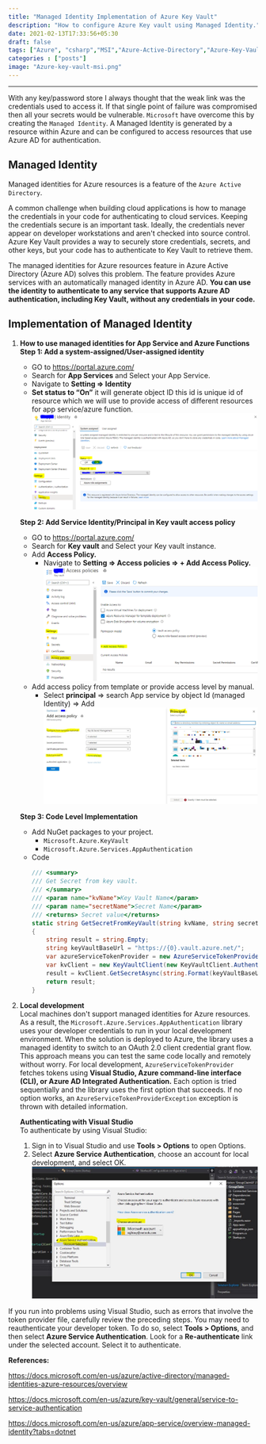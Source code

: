 ```yaml
---
title: "Managed Identity Implementation of Azure Key Vault"
description: "How to configure Azure Key vault using Managed Identity."
date: 2021-02-13T17:33:56+05:30
draft: false
tags: ["Azure", "csharp","MSI","Azure-Active-Directory","Azure-Key-Vault"]
categories : ["posts"]
image: "Azure-key-vault-msi.png"
---
```


---
With any key/password store I always thought that the weak link was the credentials used to access it. If that single point of failure was compromised then all your secrets would be vulnerable. `Microsoft` have overcome this by creating the `Managed Identity`. A Managed Identity is generated by a resource within Azure and can be configured to access resources that use Azure AD for authentication.

## Managed Identity ##

Managed identities for Azure resources is a feature of the `Azure Active Directory`.

A common challenge when building cloud applications is how to manage the credentials in your code for authenticating to cloud services. Keeping the credentials secure is an important task. Ideally, the credentials never appear on developer workstations and aren't checked into source control. Azure Key Vault provides a way to securely store credentials, secrets, and other keys, but your code has to authenticate to Key Vault to retrieve them.

The managed identities for Azure resources feature in Azure Active Directory (Azure AD) solves this problem. The feature provides Azure services with an automatically managed identity in Azure AD. __You can use the identity to authenticate to any service that supports Azure AD authentication, including Key Vault, without any credentials in your code.__

## Implementation of Managed Identity ##

1. __How to use managed identities for App Service and Azure Functions__ <br>
    __Step 1: Add a system-assigned/User-assigned identity__
    * GO to https://portal.azure.com/
    * Search for __App Services__ and Select your App Service.
    * Navigate to __Setting => Identity__
    * __Set status to “On”__ it will generate object ID this id is unique id of resource which we will use to provide access of different resources for app service/azure function.
    ![MSI-On](MSI-On.PNG)

    __Step 2: Add Service Identity/Principal in Key vault access policy__
    * GO to https://portal.azure.com/
    * Search for __Key vault__ and Select your Key vault instance.
    * Add __Access Policy.__
        * Navigate to __Setting => Access policies => + Add Access Policy.__
        ![Add-Access-Policy](Add-Access-Policy.PNG)
    * Add access policy from template or provide access level by manual.
        * Select __principal__ => search App service by object Id (managed Identity) => Add
        ![add-principal](add-principal.PNG)
    
    __Step 3:  Code Level Implementation__
    * Add NuGet packages to your project.
        * `Microsoft.Azure.KeyVault`
        * `Microsoft.Azure.Services.AppAuthentication`
    * Code
        ```csharp
        /// <summary>
        /// Get Secret from key vault.
        /// </summary>
        /// <param name="kvName">Key Vault Name</param>
        /// <param name="secretName">Secret Name</param>
        /// <returns> Secret value</returns>
        static string GetSecretFromKeyVault(string kvName, string secretName)
        {
            string result = string.Empty;
            string keyVaultBaseUrl = "https://{0}.vault.azure.net/";
            var azureServiceTokenProvider = new AzureServiceTokenProvider();
            var kvClient = new KeyVaultClient(new KeyVaultClient.AuthenticationCallback(azureServiceTokenProvider.KeyVaultTokenCallback));
            result = kvClient.GetSecretAsync(string.Format(keyVaultBaseUrl, kvName), secretName).Result.Value;
            return result;
        }        
        ```

1. __Local development__ <br>
    Local machines don't support managed identities for Azure resources. As a result, the `Microsoft.Azure.Services.AppAuthentication` library uses your developer credentials to run in your local development environment. When the solution is deployed to Azure, the library uses a managed identity to switch to an OAuth 2.0 client credential grant flow. This approach means you can test the same code locally and remotely without worry.
    For local development, `AzureServiceTokenProvider` fetches tokens using __Visual Studio, Azure command-line interface (CLI), or Azure AD Integrated Authentication.__ Each option is tried sequentially and the library uses the first option that succeeds. If no option works, an `AzureServiceTokenProviderException` exception is thrown with detailed information.

    __Authenticating with Visual Studio__ <br>
    To authenticate by using Visual Studio:
    1. Sign in to Visual Studio and use __Tools > Options__ to open Options.
    2. Select __Azure Service Authentication__, choose an account for local development, and select OK.
    ![account-selection](account-selection.png)

If you run into problems using Visual Studio, such as errors that involve the token provider file, carefully review the preceding steps.
You may need to reauthenticate your developer token. To do so, select __Tools > Options__, and then select __Azure Service Authentication__. Look for a __Re-authenticate__ link under the selected account. Select it to authenticate.

__References:__

https://docs.microsoft.com/en-us/azure/active-directory/managed-identities-azure-resources/overview

https://docs.microsoft.com/en-us/azure/key-vault/general/service-to-service-authentication

https://docs.microsoft.com/en-us/azure/app-service/overview-managed-identity?tabs=dotnet

